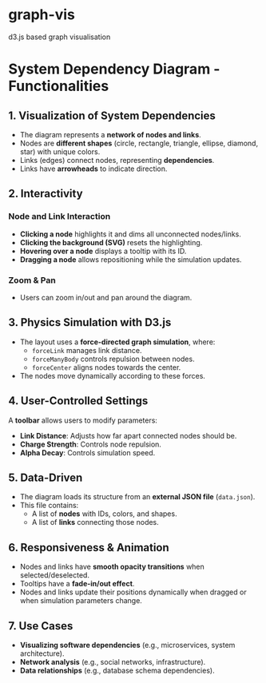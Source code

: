 # graph-vis
d3.js based graph visualisation

# System Dependency Diagram - Functionalities

## 1. Visualization of System Dependencies
- The diagram represents a **network of nodes and links**.
- Nodes are **different shapes** (circle, rectangle, triangle, ellipse, diamond, star) with unique colors.
- Links (edges) connect nodes, representing **dependencies**.
- Links have **arrowheads** to indicate direction.

## 2. Interactivity

### Node and Link Interaction
- **Clicking a node** highlights it and dims all unconnected nodes/links.
- **Clicking the background (SVG)** resets the highlighting.
- **Hovering over a node** displays a tooltip with its ID.
- **Dragging a node** allows repositioning while the simulation updates.

### Zoom & Pan
- Users can zoom in/out and pan around the diagram.

## 3. Physics Simulation with D3.js
- The layout uses a **force-directed graph simulation**, where:
  - `forceLink` manages link distance.
  - `forceManyBody` controls repulsion between nodes.
  - `forceCenter` aligns nodes towards the center.
- The nodes move dynamically according to these forces.

## 4. User-Controlled Settings
A **toolbar** allows users to modify parameters:
- **Link Distance**: Adjusts how far apart connected nodes should be.
- **Charge Strength**: Controls node repulsion.
- **Alpha Decay**: Controls simulation speed.

## 5. Data-Driven
- The diagram loads its structure from an **external JSON file** (`data.json`).
- This file contains:
  - A list of **nodes** with IDs, colors, and shapes.
  - A list of **links** connecting those nodes.

## 6. Responsiveness & Animation
- Nodes and links have **smooth opacity transitions** when selected/deselected.
- Tooltips have a **fade-in/out effect**.
- Nodes and links update their positions dynamically when dragged or when simulation parameters change.

## 7. Use Cases
- **Visualizing software dependencies** (e.g., microservices, system architecture).
- **Network analysis** (e.g., social networks, infrastructure).
- **Data relationships** (e.g., database schema dependencies).
